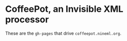 # CoffeePot, an Invisible XML processor

These are the `gh-pages` that drive `coffeepot.nineml.org`.

